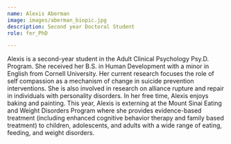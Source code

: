 ```yaml
---
name: Alexis Aberman
image: images/aberman_biopic.jpg
description: Second year Doctoral Student
role: fer_PhD

---
```

Alexis is a second-year student in the Adult Clinical Psychology Psy.D. Program. She received her B.S. in Human Development with a minor in English from Cornell University. Her current research focuses the role of self compassion as a mechanism of change in suicide prevention interventions. She is also involved in research on alliance rupture and repair in individuals with personality disorders. In her free time, Alexis enjoys baking and painting. This year, Alexis is externing at the Mount Sinai Eating and Weight Disorders Program where she provides evidence-based treatment (including enhanced cognitive behavior therapy and family based treatment) to children, adolescents, and adults with a wide range of eating, feeding, and weight disorders.


